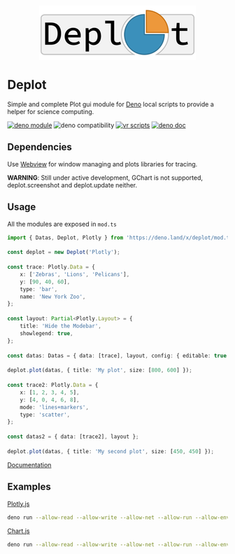 <p align="center">
	<img align="center" src="https://raw.githubusercontent.com/JOTSR/Deplot/main/public/logo.png"  />
	<br>
</p>

# Deplot

Simple and complete Plot gui module for [Deno](https://deno.land) local scripts
to provide a helper for science computing.

[![deno module](https://shield.deno.dev/x/deplot)](https://deno.land/x/deplot)
![deno compatibility](https://shield.deno.dev/deno/^1.20)
[![vr scripts](https://badges.velociraptor.run/flat.svg)](https://velociraptor.run)
[![deno doc](https://doc.deno.land/badge.svg)](https://doc.deno.land/https/deno.land/x/deplot/mod.ts)

## Dependencies

Use [Webview](https://deno.land/x/webview@0.7.0-pre.1) for window managing and
plots libraries for tracing.

**WARNING**: Still under active development, GChart is not supported,
deplot.screenshot and deplot.update neither.

## Usage

All the modules are exposed in `mod.ts`

```ts
import { Datas, Deplot, Plotly } from 'https://deno.land/x/deplot/mod.ts';

const deplot = new Deplot('Plotly');

const trace: Plotly.Data = {
	x: ['Zebras', 'Lions', 'Pelicans'],
	y: [90, 40, 60],
	type: 'bar',
	name: 'New York Zoo',
};

const layout: Partial<Plotly.Layout> = {
	title: 'Hide the Modebar',
	showlegend: true,
};

const datas: Datas = { data: [trace], layout, config: { editable: true } };

deplot.plot(datas, { title: 'My plot', size: [800, 600] });

const trace2: Plotly.Data = {
	x: [1, 2, 3, 4, 5],
	y: [4, 0, 4, 6, 8],
	mode: 'lines+markers',
	type: 'scatter',
};

const datas2 = { data: [trace2], layout };

deplot.plot(datas, { title: 'My second plot', size: [450, 450] });
```

[Documentation](https://doc.deno.land/https://deno.land/x/deplot/mod.ts)

## Examples

[Plotly.js](https://plotly.com/javascript/)

```sh
deno run --allow-read --allow-write --allow-net --allow-run --allow-env --allow-ffi --unstable --no-check https://deno.land/x/deplot/examples/plotly.ts
```

[Chart.js](https://www.chartjs.org/docs/3.7.0/)

```sh
deno run --allow-read --allow-write --allow-net --allow-run --allow-env --allow-ffi --unstable --no-check https://deno.land/x/deplot/examples/chartjs.ts
```

<!--
[Google Charts](https://developers.google.com/chart/interactive/docs)

```
deno run --allow-ffi --unstable https://deno.land/x/deplot/examples/gcharts.ts
``` -->
